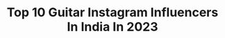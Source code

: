 ---
title: Top 10 Guitar Instagram Influencers In India In 2023
description: >-
  Find top guitar Instagram influencers in India in 2023. Most popular hashtags: #love #guitarsolo #photooftheday #guitar.
platform: Instagram
hits: 120
text_top: Identify the best Instagram influencers on inBeat.
text_bottom: Our search engine holds 120 Instagram influencers like this in India for you to connect with.
profiles:
  - username: "codylinley"
    fullname: >-
      Cody Linley
    bio: >-
      Actor 🎭| Film-Maker🎥 | Acting Coach 🎬| Singer song writer 🎼 | Guitar player 🎸 | I ❤️ life!🌎 Vegan 🌱| Activist ☮️❤️🙏
    location: "India"
    followers: 96876
    engagement: 698
    commentsToLikes: 0.018566
    id: ck14jceyajmvi0i19ldjhoxce
    verified: true
    hashtags: "#actor, #codylinley, #instadaily, #codylinleylove"
  - username: "moseskoul"
    fullname: >-
      Moses Koul
    bio: >-
      guitarist & producer #heavengang
    location: "India"
    followers: 6074
    engagement: 1663
    commentsToLikes: 0.032404
    id: ck6ufiuyrxbcy0j71rqrxebfz
    verified: false
    hashtags: "#guitar, #producer, #music, #rg"
  - username: "stringkingz"
    fullname: >-
      Guitar Videos Daily 🤘
    bio: >-
      🎸Global Guitar Media Platform 🏆Guitar Legends Throughout History 🌎Fastest Growing Music Community ⬇️Check it out🤘
    location: "India"
    followers: 40034
    engagement: 502
    commentsToLikes: 0.019850
    id: ck8tbmrdhw9zp0j78qw68x8h3
    verified: false
    hashtags: "#bluesguitarist, #musiclifestyle, #guitargods, #bluesmusic"
  - username: "siddharthdesai09"
    fullname: >-
      Siddharth Desai
    bio: >-
      Pro Kabaddi Player U mumba 6️⃣ Telugu titans 7️⃣ Fitness lover 🏋️‍♂️ Guitar lover🎸 Zoophilist 🐢🐘🐈🐇🐿
    location: "India"
    followers: 92111
    engagement: 1152
    commentsToLikes: 0.009567
    id: ckaox0x6qba2t0i78emiklkyu
    verified: true
    hashtags: "#hdr, #instagood, #hdrstyles, #photooftheday"
  - username: "viking.fox_"
    fullname: >-
      ᴀᴅɪᴛʏᴀ † 🏔️
    bio: >-
      Beard | Tattoo | Travel | Music Guitar | Kickboxing 🏔️⚒️ Funk, Soul, Blues, Jazz, Rock, Metal Bangalore✌️ Open for Collabs Follow if you find me hot😛
    location: "India"
    followers: 17686
    engagement: 187
    commentsToLikes: 0.008733
    id: ckap57fa8aif20i78rd2nnx2h
    verified: false
    hashtags: "#sonsofanarchy, #positivevibesonly, #beardmen, #lifestyle"
  - username: "vaibhav_y10"
    fullname: >-
      V A I B H A V • Y A D A V  🔥
    bio: >-
      📧 Dm / Email for collaboration || guitarist 🎸 || • Footballer ⚽️ || • LM10 🇦🇷 • 🇪🇸 Barça 🙏🏻
    location: "India"
    followers: 86734
    engagement: 558
    commentsToLikes: 0.061997
    id: ck8wf5c6hf5gi0j78apu01d25
    verified: false
    hashtags: "#foryou, #nature, #explorer, #instaphoto"
  - username: "borjacatanesi"
    fullname: >-
      Borja Catanesi
    bio: >-
      Guitarist | Traveller | Street performer | Valencia, Spain
    location: "India"
    followers: 250280
    engagement: 895
    commentsToLikes: 0.018690
    id: ck139er66kyh50i19gmz7rv9j
    verified: false
    hashtags: "#tbt, #vicovang"
  - username: "elvisgab"
    fullname: >-
      Elvis Gabriel
    bio: >-
      Guitarist/Bassist | Indian film industry | Pentatonics 💍 Coffee |
    location: "India"
    followers: 3105
    engagement: 2019
    commentsToLikes: 0.049658
    id: ck14ji64ckh020i19osbhk878
    verified: false
    hashtags: "#seymourduncanpickups, #guitarist, #guitaristsofinstagram, #guitarsolo"
  - username: "guitar_artz"
    fullname: >-
      Guitar Artz
    bio: >-
      🎸 Best guitar posts 🎸 📣 DM for a paid promotion 📣 ⬇️ Express Guitar ⬇️
    location: "India"
    followers: 63098
    engagement: 367
    commentsToLikes: 0.019363
    id: ck5zx42vd7axb0i148ox6axpx
    verified: false
    hashtags: ""
  - username: "arjunaravind_"
    fullname: >-
      Arjun Aravind
    bio: >-
      Guitarist🎸 DM me for Programming,Guitar track/Collab Subscribe my YouTube channel👇
    location: "India"
    followers: 4313
    engagement: 3546
    commentsToLikes: 0.050008
    id: ck9wg8o7rsbge0j78g9mg4yzg
    verified: false
    hashtags: "#wayanadan, #wayanad, #900kandi, #tamilcover"
---